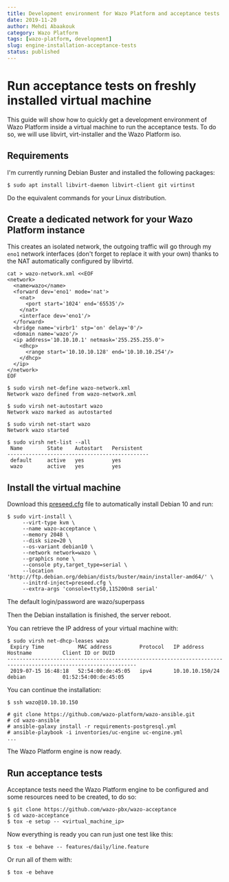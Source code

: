 ```yaml
---
title: Development environment for Wazo Platform and acceptance tests
date: 2019-11-20
author: Mehdi Abaakouk
category: Wazo Platform
tags: [wazo-platform, development]
slug: engine-installation-acceptance-tests
status: published
---
```


# Run acceptance tests on freshly installed virtual machine

This guide will show how to quickly get a development environment of
Wazo Platform inside a virtual machine to run the acceptance tests. To do so,
we will use libvirt, virt-installer and the Wazo Platform iso.

<!-- truncate -->

## Requirements

I'm currently running Debian Buster and installed the following packages:

```ShellSession
$ sudo apt install libvirt-daemon libvirt-client git virtinst
```

Do the equivalent commands for your Linux distribution.

## Create a dedicated network for your Wazo Platform instance

This creates an isolated network, the outgoing traffic will go through my `eno1`
network interfaces (don't forget to replace it with your own) thanks to the NAT
automatically configured by libvirtd.

```ShellSession
cat > wazo-network.xml <<EOF
<network>
  <name>wazo</name>
  <forward dev='eno1' mode='nat'>
    <nat>
      <port start='1024' end='65535'/>
    </nat>
    <interface dev='eno1'/>
  </forward>
  <bridge name='virbr1' stp='on' delay='0'/>
  <domain name='wazo'/>
  <ip address='10.10.10.1' netmask='255.255.255.0'>
    <dhcp>
      <range start='10.10.10.128' end='10.10.10.254'/>
    </dhcp>
  </ip>
</network>
EOF

$ sudo virsh net-define wazo-network.xml
Network wazo defined from wazo-network.xml

$ sudo virsh net-autostart wazo
Network wazo marked as autostarted

$ sudo virsh net-start wazo
Network wazo started

$ sudo virsh net-list --all
 Name        State    Autostart   Persistent
----------------------------------------------
 default     active   yes         yes
 wazo        active   yes         yes

```

## Install the virtual machine

Download this [preseed.cfg](../../misc/preseed.cfg) file to automatically install Debian 10 and run:

```ShellSession
$ sudo virt-install \
     --virt-type kvm \
     --name wazo-acceptance \
     --memory 2048 \
     --disk size=20 \
     --os-variant debian10 \
     --network network=wazo \
     --graphics none \
     --console pty,target_type=serial \
     --location 'http://ftp.debian.org/debian/dists/buster/main/installer-amd64/' \
     --initrd-inject=preseed.cfg \
     --extra-args 'console=ttyS0,115200n8 serial'
```

The default login/password are wazo/superpass

Then the Debian installation is finished, the server reboot.

You can retrieve the IP address of your virtual machine with:

```ShellSession
$ sudo virsh net-dhcp-leases wazo
 Expiry Time           MAC address         Protocol   IP address        Hostname          Client ID or DUID
----------------------------------------------------------------------------------------------------------------
 2019-07-15 16:48:18   52:54:00:de:45:05   ipv4       10.10.10.150/24   debian            01:52:54:00:de:45:05
```

You can continue the installation:

```ShellSession
$ ssh wazo@10.10.10.150

# git clone https://github.com/wazo-platform/wazo-ansible.git
# cd wazo-ansible
# ansible-galaxy install -r requirements-postgresql.yml
# ansible-playbook -i inventories/uc-engine uc-engine.yml
...
```

The Wazo Platform engine is now ready.

## Run acceptance tests

Acceptance tests need the Wazo Platform engine to be configured and
some resources need to be created, to do so:

```ShellSession
$ git clone https://github.com/wazo-pbx/wazo-acceptance
$ cd wazo-acceptance
$ tox -e setup -- <virtual_machine_ip>
```

Now everything is ready you can run just one test like this:

```ShellSession
$ tox -e behave -- features/daily/line.feature
```

Or run all of them with:

```ShellSession
$ tox -e behave
```
